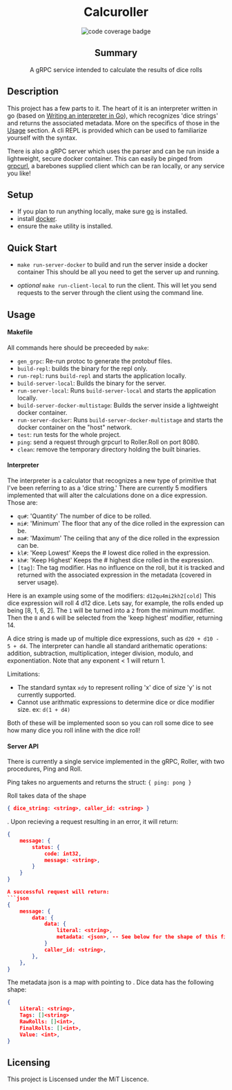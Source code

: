 <div align="center">

# Calcuroller
![code coverage badge](https://github.com/daneofmanythings/calcuroller/actions/workflows/tests.yml/badge.svg)

## Summary
A gRPC service intended to calculate the results of dice rolls

</div>

## Description
This project has a few parts to it. The heart of it is an interpreter
written in go (based on [Writing an interpreter in Go](https://interpreterbook.com/)),
which recognizes 'dice strings' and returns the associated metadata.
More on the specifics of those in the [Usage](#usage) section. A cli 
REPL is provided which can be used to familiarize yourself with the syntax.

There is also a gRPC server which uses the parser and can be run inside
a lightweight, secure docker container. This can easily be pinged from [grpcurl](https://github.com/fullstorydev/grpcurl),
a barebones supplied client which can be ran locally, or any service you like!

## Setup

- If you plan to run anything locally, make sure [go](https://go.dev/) is installed.
- install [docker](https://docs.docker.com/get-docker/).
- ensure the `make` utility is installed.

## Quick Start

- `make run-server-docker` to build and run the server inside a docker container
This should be all you need to get the server up and running.

- *optional* `make run-client-local` to run the client.
This will let you send requests to the server through the client using the command line.


## Usage

#### Makefile
All commands here should be preceeded by `make`:
- `gen_grpc`: Re-run protoc to generate the protobuf files.
- `build-repl`: builds the binary for the repl only.
- `run-repl`: runs `build-repl` and starts the application locally.
- `build-server-local`: Builds the binary for the server.
- `run-server-local`: Runs `build-server-local` and starts the application locally.
- `build-server-docker-multistage`: Builds the server inside a lightweight docker container.
- `run-server-docker`: Runs `build-server-docker-multistage` and starts the docker container on the "host" network.
- `test`: run tests for the whole project.
- `ping`: send a request through grpcurl to Roller.Roll on port 8080.
- `clean`: remove the temporary directory holding the built binaries.

#### Interpreter
The interpreter is a calculator that recognizes a new type of primitive that I've been referring to as a 'dice string.'
There are currently 5 modifiers implemented that will alter the calculations done on a dice expression. Those are:

- `qu#`: 'Quantity' The number of dice to be rolled.
- `mi#`: 'Minimum' The floor that any of the dice rolled in the expression can be.
- `ma#`: 'Maximum' The ceiling that any of the dice rolled in the expression can be.
- `kl#`: 'Keep Lowest' Keeps the # lowest dice rolled in the expression.
- `kh#`: 'Keep Highest' Keeps the # highest dice rolled in the expression.
- `[tag]`: The tag modifier. Has no influence on the roll, but it is tracked and returned with the associated expression in the metadata (covered in server usage).

Here is an example using some of the modifiers: `d12qu4mi2kh2[cold]`
This dice expression will roll 4 d12 dice. Lets say, for example, the rolls ended up being [8, 1, 6, 2].
The `1` will be turned into a `2` from the minimum modifier. Then the `8` and `6` will be selected from the
'keep highest' modifier, returning 14.

A dice string is made up of multiple dice expressions, such as `d20 + d10 - 5 + d4`. 
The interpreter can handle all standard arithematic operations: addition, subtraction, multiplication, integer division, modulo, and exponentiation.
Note that any exponent < 1 will return 1.

Limitations:
- The standard syntax `xdy` to represent rolling 'x' dice of size 'y' is not currently supported.
- Cannot use arithmatic expressions to determine dice or dice modifier size. ex: `d(1 + d4)`

Both of these will be implemented soon so you can roll some dice to see how many dice you roll inline with the dice roll!


#### Server API
There is currently a single service implemented in the gRPC, Roller, with two procedures, Ping and Roll.

Ping takes no arguements and returns the struct: `{ ping: pong }`

Roll takes data of the shape 
```json
{ dice_string: <string>, caller_id: <string> }
```
.
Upon recieving a request resulting in an error, it will return:
```json
{
    message: {
        status: {
            code: int32,
            message: <string>,
        }
    }
}

A successful request will return:
```json
{
    message: {
        data: {
            data: {
                literal: <string>,
                metadata: <json>, -- See below for the shape of this field
            }
            caller_id: <string>,
        },
    },
}
```
The metadata json is a map with <string> pointing to <DiceData>. Dice data has the following shape:
```json
{
    Literal: <string>,
    Tags: []<string>
    RawRolls: []<int>,
    FinalRolls: []<int>,
    Value: <int>,
}
```


## Licensing
This project is Liscensed under the MiT Liscence.

